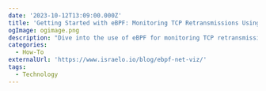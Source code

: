 ```yaml
---
date: '2023-10-12T13:09:00.000Z'
title: 'Getting Started with eBPF: Monitoring TCP Retransmissions Using eBPF, Go and Prometheus'
ogImage: ogimage.png
description: "Dive into the use of eBPF for monitoring TCP retransmissions, based on the author's hands-on experience with eBPF in product management. Learn the fundamentals of utilizing eBPF, Go, and Prometheus for monitoring network events"
categories:
  - How-To
externalUrl: 'https://www.israelo.io/blog/ebpf-net-viz/'
tags:
  - Technology
---
```

